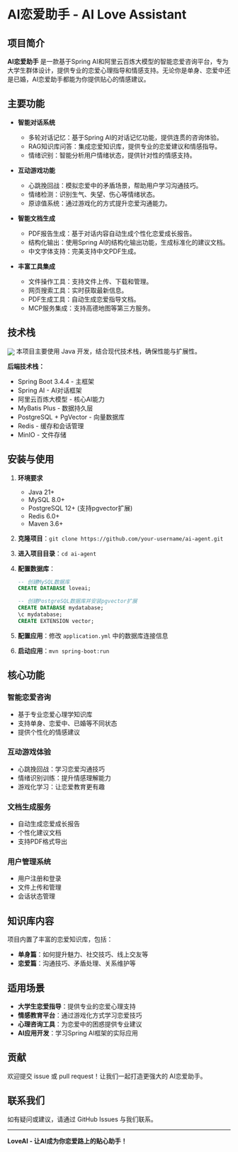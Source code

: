 # AI恋爱助手 - AI Love Assistant


## 项目简介

**AI恋爱助手** 是一款基于Spring AI和阿里云百炼大模型的智能恋爱咨询平台，专为大学生群体设计，提供专业的恋爱心理指导和情感支持。无论你是单身、恋爱中还是已婚，AI恋爱助手都能为你提供贴心的情感建议。

## 主要功能

- **智能对话系统**  
  - 多轮对话记忆：基于Spring AI的对话记忆功能，提供连贯的咨询体验。
  - RAG知识库问答：集成恋爱知识库，提供专业的恋爱建议和情感指导。
  - 情绪识别：智能分析用户情绪状态，提供针对性的情感支持。

- **互动游戏功能**  
  - 心跳挽回战：模拟恋爱中的矛盾场景，帮助用户学习沟通技巧。
  - 情绪检测：识别生气、失望、伤心等情绪状态。
  - 原谅值系统：通过游戏化的方式提升恋爱沟通能力。

- **智能文档生成**  
  - PDF报告生成：基于对话内容自动生成个性化恋爱成长报告。
  - 结构化输出：使用Spring AI的结构化输出功能，生成标准化的建议文档。
  - 中文字体支持：完美支持中文PDF生成。

- **丰富工具集成**  
  - 文件操作工具：支持文件上传、下载和管理。
  - 网页搜索工具：实时获取最新信息。
  - PDF生成工具：自动生成恋爱指导文档。
  - MCP服务集成：支持高德地图等第三方服务。

## 技术栈
<img align="center" src="https://skillicons.dev/icons?i=java,spring,mysql,postgresql,redis&theme=light" />
本项目主要使用 Java 开发，结合现代技术栈，确保性能与扩展性。

**后端技术栈：**
- Spring Boot 3.4.4 - 主框架
- Spring AI - AI对话框架
- 阿里云百炼大模型 - 核心AI能力
- MyBatis Plus - 数据持久层
- PostgreSQL + PgVector - 向量数据库
- Redis - 缓存和会话管理
- MinIO - 文件存储

## 安装与使用

1. **环境要求**
   - Java 21+
   - MySQL 8.0+
   - PostgreSQL 12+ (支持pgvector扩展)
   - Redis 6.0+
   - Maven 3.6+

2. **克隆项目**：`git clone https://github.com/your-username/ai-agent.git`
3. **进入项目目录**：`cd ai-agent`
4. **配置数据库**：
   ```sql
   -- 创建MySQL数据库
   CREATE DATABASE loveai;
   
   -- 创建PostgreSQL数据库并安装pgvector扩展
   CREATE DATABASE mydatabase;
   \c mydatabase;
   CREATE EXTENSION vector;
   ```
5. **配置应用**：修改 `application.yml` 中的数据库连接信息
6. **启动应用**：`mvn spring-boot:run`

## 核心功能

### 智能恋爱咨询
- 基于专业恋爱心理学知识库
- 支持单身、恋爱中、已婚等不同状态
- 提供个性化的情感建议

### 互动游戏体验
- 心跳挽回战：学习恋爱沟通技巧
- 情绪识别训练：提升情感理解能力
- 游戏化学习：让恋爱教育更有趣

### 文档生成服务
- 自动生成恋爱成长报告
- 个性化建议文档
- 支持PDF格式导出

### 用户管理系统
- 用户注册和登录
- 文件上传和管理
- 会话状态管理

## 知识库内容

项目内置了丰富的恋爱知识库，包括：
- **单身篇**：如何提升魅力、社交技巧、线上交友等
- **恋爱篇**：沟通技巧、矛盾处理、关系维护等  

## 适用场景

- **大学生恋爱指导**：提供专业的恋爱心理支持
- **情感教育平台**：通过游戏化方式学习恋爱技巧
- **心理咨询工具**：为恋爱中的困惑提供专业建议
- **AI应用开发**：学习Spring AI框架的实际应用

## 贡献

欢迎提交 issue 或 pull request！让我们一起打造更强大的 AI恋爱助手。

## 联系我们

如有疑问或建议，请通过 GitHub Issues 与我们联系。

---

**LoveAI - 让AI成为你恋爱路上的贴心助手！**
